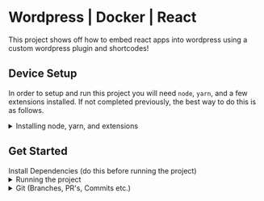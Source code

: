 # Wordpress | Docker | React

This project shows off how to embed react apps into wordpress using a custom wordpress plugin and shortcodes!

## Device Setup

In order to setup and run this project you will need `node`, `yarn`, and a few extensions installed. If not completed previously, the best way to do this is as follows.

<details>

<summary>Installing node, yarn, and extensions</summary>

**Use `nvm` to install `node`**
1. `curl -o- https://raw.githubusercontent.com/creationix/nvm/v0.33.11/install.sh | bash`
    - Clones the nvm repository to `~/.nvm` and adds the source line to your profile (`~/.bash_profile`, `~/.zshrc`, `~/.profile`, or` ~/.bashrc`).
2. `nvm install --lts`
    - Installs the latest `node` version.

[More information on the above process.](https://stackoverflow.com/questions/28017374/what-is-the-suggested-way-to-install-brew-node-js-io-js-nvm-npm-on-os-x#answer-50266406)

**Install `yarn` globally**

Follow the steps outlined here: [Yarn install](https://yarnpkg.com/getting-started/install)

**Install `PHP` globally** 

Follow the steps outlined here: [PHP install](https://www.php.net/manual/en/install.php)

**Install `Docker`**

Follow the steps outlined here: [Docker Install](https://docs.docker.com/desktop/)
</details>

## Get Started
<summary> Install Dependencies (do this before running the project)</summary>
  
<details>
<summary> Running the project</summary>

1. `yarn deps`
    - Installs all deps required to run the project
2. `yarn start`
    - Runs docker and builds react
    - This project will be run on localhost:8000
    - default login will be user: admin, password: amin
</details>
<details>



<summary>Git (Branches, PR's, Commits etc.)</summary>

### Branch Names & Pull Requests

Pull Requests and Branch Names should both follow the pattern below:

```
issue code/issue name
```

Real world examples can look like this:

```
WAP-58/remove-70-30
```

```
WAP-55/update-blog-header
```

**Outliers**

If a branch or pull request is not directly related to a card, use the format:

```
type/name-of-changes
```

Real world examples can look like this:

```
feat/adding-task-runner
```

```
chore/updating-packages
```

### Commit Standards

When committing within this project we use `commitlint` to parse commit messages. 
`commitlint` checks if your commit messages meet the [conventional commit format](https://conventionalcommits.org).

In general the pattern mostly looks like this:

```sh
type(scope?): subject  #scope is optional
```

Real world examples can look like this:

```
chore: fix linting issues
```

```
docs(git): explained new standards
```

```
feat(blog): add comment section
```

### Common Types

Common types according to [commitlint-config-conventional (based on the the Angular convention)](https://github.com/conventional-changelog/commitlint/tree/master/%40commitlint/config-conventional#type-enum) can be:

- **build:** Changes that affect the build system or external dependencies (example scopes: gulp, broccoli, yarn)
- **ci:** Changes to our CI configuration files and scripts (example scopes: Travis, Circle, BrowserStack, SauceLabs)
- **chore:** Changes that do not affect the meaning of the code (white-space, formatting, etc.)
- **docs:** Documentation only changes
- **feat:** A new feature
- **fix:** A bug fix
- **perf:** A code change that improves performance
- **refactor:** A code change that neither fixes a bug nor adds a feature
- **test:** Adding missing tests or correcting existing tests

More information on this standard can be found [here.](https://github.com/conventional-changelog/commitlint)

</details>
